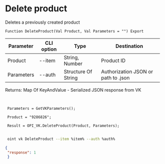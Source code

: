 ﻿---
sidebar_position: 6
---

# Delete product
 Deletes a previously created product



`Function DeleteProduct(Val Product, Val Parameters = "") Export`

 | Parameter | CLI option | Type | Destination |
 |-|-|-|-|
 | Product | --item | String, Number | Product ID |
 | Parameters | --auth | Structure Of String | Authorization JSON or path to .json |

 
 Returns: Map Of KeyAndValue - Serialized JSON response from VK

<br/>




```bsl title="Code example"
 Parameters = GetVKParameters();
 
 Product = "9286826";
 
 Result = OPI_VK.DeleteProduct(Product, Parameters);
```
	


```sh title="CLI command example"
 
 oint vk DeleteProduct --item %item% --auth %auth%

```

```json title="Result"
{
 "response": 1
 }
```
